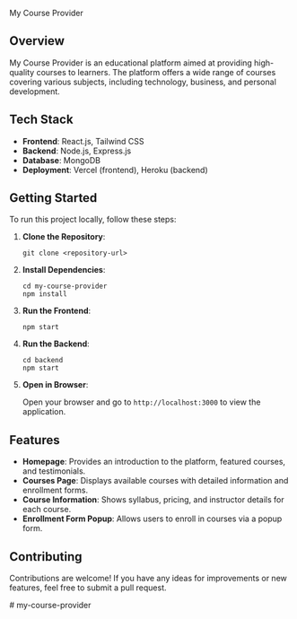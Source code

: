 
 My Course Provider

## Overview

My Course Provider is an educational platform aimed at providing high-quality courses to learners. The platform offers a wide range of courses covering various subjects, including technology, business, and personal development.

## Tech Stack

- **Frontend**: React.js, Tailwind CSS
- **Backend**: Node.js, Express.js
- **Database**: MongoDB
- **Deployment**: Vercel (frontend), Heroku (backend)

## Getting Started

To run this project locally, follow these steps:

1. **Clone the Repository**:

   ```
   git clone <repository-url>
   ```

2. **Install Dependencies**:

   ```
   cd my-course-provider
   npm install
   ```

3. **Run the Frontend**:

   ```
   npm start
   ```

4. **Run the Backend**:

   ```
   cd backend
   npm start
   ```

5. **Open in Browser**:

   Open your browser and go to `http://localhost:3000` to view the application.

## Features

- **Homepage**: Provides an introduction to the platform, featured courses, and testimonials.
- **Courses Page**: Displays available courses with detailed information and enrollment forms.
- **Course Information**: Shows syllabus, pricing, and instructor details for each course.
- **Enrollment Form Popup**: Allows users to enroll in courses via a popup form.

## Contributing

Contributions are welcome! If you have any ideas for improvements or new features, feel free to submit a pull request.


#   m y - c o u r s e - p r o v i d e r  
 